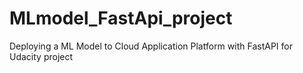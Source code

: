 # MLmodel_FastApi_project
Deploying a ML Model to Cloud Application Platform with FastAPI for Udacity project

